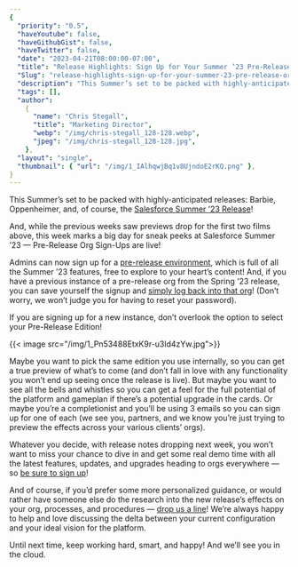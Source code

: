 ```yaml
---
{
  "priority": "0.5",
  "haveYoutube": false,
  "haveGithubGist": false,
  "haveTwitter": false,
  "date": "2023-04-21T08:00:00-07:00",
  "title": "Release Highlights: Sign Up for Your Summer ’23 Pre-Release Org!",
  "Slug": "release-highlights-sign-up-for-your-summer-23-pre-release-org",
  "description": "This Summer’s set to be packed with highly-anticipated releases: Barbie, Oppenheimer, and, of course, the Salesforce Summer ’23 Release!",
  "tags": [],
  "author":
    {
      "name": "Chris Stegall",
      "title": "Marketing Director",
      "webp": "/img/chris-stegall_128-128.webp",
      "jpeg": "/img/chris-stegall_128-128.jpg",
    },
  "layout": "single",
  "thumbnail": { "url": "/img/1_IAlhqwjBq1v8UjndoE2rKQ.png" },
}
---
```


This Summer’s set to be packed with highly-anticipated releases: Barbie, Oppenheimer, and, of course, the [Salesforce Summer ’23 Release](https://medium.com/creme-de-la-crm/releasehighlights/home)!

And, while the previous weeks saw previews drop for the first two films above, this week marks a big day for sneak peeks at Salesforce Summer ’23 — Pre-Release Org Sign-Ups are live!

Admins can now sign up for a [pre-release environment](https://www.salesforce.com/form/signup/prerelease-summer23/?_ga=2.55265259.1341205535.1681922652-1161755802.1667412373&_gl=1*1f139ea*_ga*MTE2MTc1NTgwMi4xNjY3NDEyMzcz*_ga_EE9XB9ZV8F*MTY4MjExMTg3NC4xMC4wLjE2ODIxMTE4NzQuMC4wLjA.), which is full of all the Summer ’23 features, free to explore to your heart’s content! And, if you have a previous instance of a pre-release org from the Spring ’23 release, you can save yourself the signup and [simply log back into that org](https://gs0.salesforce.com/?_ga=2.164653311.1341205535.1681922652-1161755802.1667412373)! (Don’t worry, we won’t judge you for having to reset your password).

If you are signing up for a new instance, don’t overlook the option to select your Pre-Release Edition!

{{< image src="/img/1_Pn53488EtxK9r-u3ld4zYw.jpg">}}

Maybe you want to pick the same edition you use internally, so you can get a true preview of what’s to come (and don’t fall in love with any functionality you won’t end up seeing once the release is live). But maybe you want to see all the bells and whistles so you can get a feel for the full potential of the platform and gameplan if there’s a potential upgrade in the cards. Or maybe you’re a completionist and you’ll be using 3 emails so you can sign up for one of each (we see you, partners, and we know you’re just trying to preview the effects across your various clients’ orgs).

Whatever you decide, with release notes dropping next week, you won’t want to miss your chance to dive in and get some real demo time with all the latest features, updates, and upgrades heading to orgs everywhere — so [be sure to sign up](https://www.salesforce.com/form/signup/prerelease-summer23/?_ga=2.135809265.1341205535.1681922652-1161755802.1667412373&_gl=1*19jpozs*_ga*MTE2MTc1NTgwMi4xNjY3NDEyMzcz*_ga_EE9XB9ZV8F*MTY4MjExMTg3NC4xMC4wLjE2ODIxMTE4NzQuMC4wLjA.)!

And of course, if you’d prefer some more personalized guidance, or would rather have someone else do the research into the new release’s effects on your org, processes, and procedures — [drop us a line](https://appexchange.salesforce.com/appxConsultingListingDetail?listingId=a0N30000001gF9jEAE)! We’re always happy to help and love discussing the delta between your current configuration and your ideal vision for the platform.

Until next time, keep working hard, smart, and happy! And we’ll see you in the cloud.
